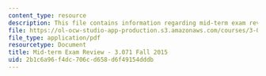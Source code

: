 ```yaml
---
content_type: resource
description: This file contains information regarding mid-term exam review.
file: https://ol-ocw-studio-app-production.s3.amazonaws.com/courses/3-071-amorphous-materials-fall-2015/2b1c6a96f4dc706cd658d6f49154dddb_MIT3_071F14_MidTermReview.pdf
file_type: application/pdf
resourcetype: Document
title: Mid-term Exam Review - 3.071 Fall 2015
uid: 2b1c6a96-f4dc-706c-d658-d6f49154dddb
---
```

